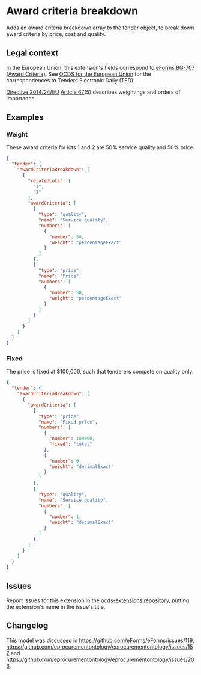 # Award criteria breakdown

Adds an award criteria breakdown array to the tender object, to break down award criteria by price, cost and quality.

## Legal context

In the European Union, this extension's fields correspond to [eForms BG-707 (Award Criteria)](https://github.com/eForms/eForms). See [OCDS for the European Union](http://standard.open-contracting.org/profiles/eu/master/en/) for the correspondences to Tenders Electronic Daily (TED).

[Directive 2014/24/EU](https://eur-lex.europa.eu/eli/dir/2014/24/oj) [Article 67](https://eur-lex.europa.eu/eli/dir/2014/24/oj#d1e5950-65-1)(5) describes weightings and orders of importance.

## Examples

### Weight

These award criteria for lots 1 and 2 are 50% service quality and 50% price.

```json
{
  "tender": {
    "awardCriteriaBreakdown": [
      {
        "relatedLots": [
          "1",
          "2"
        ],
        "awardCriteria": [
          {
            "type": "quality",
            "name": "Service quality",
            "numbers": [
              {
                "number": 50,
                "weight": "percentageExact"
              }
            ]
          },
          {
            "type": "price",
            "name": "Price",
            "numbers": [
              {
                "number": 50,
                "weight": "percentageExact"
              }
            ]
          }
        ]
      }
    ]
  }
}
```

### Fixed

The price is fixed at $100,000, such that tenderers compete on quality only.

```json
{
  "tender": {
    "awardCriteriaBreakdown": [
      {
        "awardCriteria": [
          {
            "type": "price",
            "name": "Fixed price",
            "numbers": [
              {
                "number": 100000,
                "fixed": "total"
              },
              {
                "number": 0,
                "weight": "decimalExact"
              }
            ]
          },
          {
            "type": "quality",
            "name": "Service quality",
            "numbers": [
              {
                "number": 1,
                "weight": "decimalExact"
              }
            ]
          }
        ]
      }
    ]
  }
}
```

## Issues

Report issues for this extension in the [ocds-extensions repository](https://github.com/open-contracting/ocds-extensions/issues), putting the extension's name in the issue's title.

## Changelog

This model was discussed in <https://github.com/eForms/eForms/issues/119>, <https://github.com/eprocurementontology/eprocurementontology/issues/157> and <https://github.com/eprocurementontology/eprocurementontology/issues/203>.
